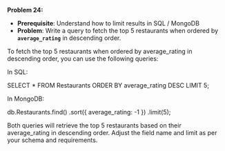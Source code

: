 **Problem 24:**

- **Prerequisite**: Understand how to limit results in SQL / MongoDB
- **Problem**: Write a query to fetch the top 5 restaurants when ordered by **`average_rating`** in descending order.


To fetch the top 5 restaurants when ordered by average_rating in descending order, you can use the following queries:

In SQL:

 
SELECT *
FROM Restaurants
ORDER BY average_rating DESC
LIMIT 5;

In MongoDB:
 
db.Restaurants.find()
  .sort({ average_rating: -1 })
  .limit(5);
  
Both queries will retrieve the top 5 restaurants based on their average_rating in descending order. Adjust the field name and limit as per your schema and requirements.